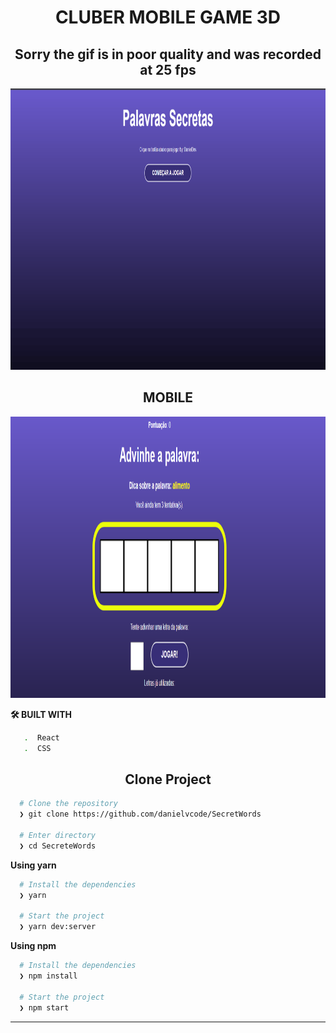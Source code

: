 <h1 align="center">CLUBER MOBILE GAME 3D</h1>

<h2 align="center">Sorry the gif is in poor quality and was recorded at 25 fps</h2>

<div> 

<p align="center">
  <img width="800"  height="450" src="https://github.com/danielvcode/SecretWords/blob/main/Anima%C3%A7%C3%A3o.gif">
</p>

<div></div>
 
 
<h2 align="center">MOBILE</h2>

<p align="center">
  <img width="800"  height="450" src="https://github.com/danielvcode/SecretWords/blob/main/Screenshot_1.png">
</p>


**🛠️ BUILT WITH**
```bash
   .  React
   .  CSS
```

<h2 align="center">Clone Project</h2>

```bash
  # Clone the repository
  ❯ git clone https://github.com/danielvcode/SecretWords

  # Enter directory
  ❯ cd SecreteWords
```

**Using yarn**

```bash
  # Install the dependencies
  ❯ yarn

  # Start the project
  ❯ yarn dev:server
```

**Using npm**

```bash
  # Install the dependencies
  ❯ npm install

  # Start the project
  ❯ npm start
```

---
